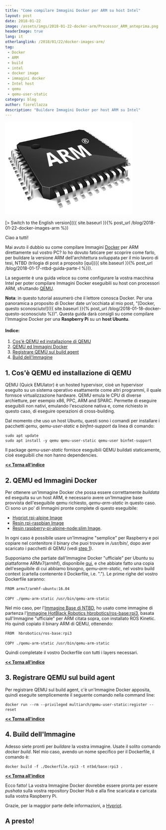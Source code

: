 ```yaml
---
title: "Come compilare Immagini Docker per ARM su host Intel"
layout: post
date: 2018-01-22
image: /assets/imgs/2018-01-22-docker-arm/Processor_ARM_anteprima.png
headerImage: true
lang: it
otherlanglink: /2018/01/22/docker-images-arm/
tag:
 - Docker
 - ARM
 - build
 - intel
 - docker image
 - immagini docker
 - Intel host
 - qemu
 - qemu-user-static
category: blog
author: fiorellazza
description: "Buildare Immagini Docker per host ARM su Intel"
---
```

![docker_arm_intel](/assets/imgs/2018-01-22-docker-arm/Processor_ARM.png)

[> Switch to the English version]({{ site.baseurl }}{% post_url /blog/2018-01-22-docker-images-arm %})

Ciao a tutti!

Mai avuto il dubbio su come compilare Immagini [Docker](https://www.docker.com/) per ARM direttamente sul vostro PC? Io ho dovuto faticare per scoprire come farlo, per buildare la versione ARM dell'architettura sviluppata per il mio lavoro di tesi, NTBD (trilogia di post a proposito [qui]({{ site.baseurl }}{% post_url /blog/2018-01-17-ntbd-guida-parte-I %})).

La seguente è una guida veloce su come configurare la vostra macchina Intel per poter compilare Immagini Docker eseguibili su host con processori ARM, sfruttando [QEMU](https://www.qemu.org/).

**Nota**: in questo tutorial assumerò che il lettore conosca Docker. Per una panoramica a proposito di Docker date un'occhiata al mio post, "[Docker, questo sconosciuto!]({{ site.baseurl }}{% post_url /blog/2018-01-18-docker-questo-sconosciuto %})". Questa guida darà consigli su come compilare l'Immagine Docker per una **Raspberry Pi** su un **host Ubuntu**.

#### Indice:
1. [Cos'è QEMU ed installazione di QEMU](#1-cosè-qemu-ed-installazione-di-qemu)
2. [QEMU ed Immagini Docker](#2-qemu-ed-immagini-docker)
3. [Registrare QEMU sul build agent](#3-registrare-qemu-sul-build-agent)
4. [Build dell'Immagine](#4-build-dellimmagine)

## 1. Cos'è QEMU ed installazione di QEMU
 QEMU (Quick EMUlator) è un hosted hypervisor, cioè un hypervisor eseguito su un sistema operativo esattamente come altri programmi, il quale fornisce virtualizzazione hardware. QEMU emula le CPU di diverse archietture, per esempio x86, PPC, ARM and SPARC. Permette di eseguire eseguibili non nativi, emulando l'escuzione nativa e, come richiesto in questo caso, di eseguire operazioni di cross-building.

 Dal momento che uso un host Ubuntu, questi sono i comandi per installare i pacchetti *qemu*, *qemu-user-static* e *binfmt-support* da linea di comando: 

 ```
 sudo apt update
 sudo apt install -y qemu qemu-user-static qemu-user binfmt-support
 ```

 Il package *qemu-user-static* fornisce eseguibili QEMU buildati staticamente, cioè eseguibili che non hanno dependencies.
 
[**<< Torna all'indice**](#indice)
## 2. QEMU ed Immagini Docker
Per ottenere un'Immagine Docker che possa essere correttamente *buildata* ed eseguita su un host ARM, è necessario avere un'Immagine base provvista dell'eseguibile qemu richiesto, *qemu-arm-static* in questo caso. Ci sono un po' di Immagini pronte complete di questo eseguibile:
- [Hypriot rpi-alpine Image](https://hub.docker.com/r/hypriot/rpi-alpine/)
- [Resin rpi-raspbian Image](https://hub.docker.com/r/resin/rpi-raspbian/)
- [Resin raspberry-pi-alpine-node:slim Image](https://hub.docker.com/r/resin/raspberry-pi-alpine-node/). 

In ogni caso è possibile usare un'Immagine "semplice" per Raspberry e poi copiare nel contenitore il binary che puoi trovare in */usr/bin/*, dopo aver scaricato i pacchetti di QEMU (vedi [step 1](#1-cosè-qemu-ed-installazione-di-qemu)).

Supponiamo che partiate dall'Immagine Docker "ufficiale" per Ubuntu su piattaforme ARMv7(armhf), disponibile [qui](https://hub.docker.com/r/armv7/armhf-ubuntu/), e che abbiate fatto una copia dell'eseguibile di cui abbiamo bisogno, *qemu-arm-static*, nel vostro build context (cartella contenente il Dockerfile, i.e. "."). Le prime righe del vostro Dockerfile saranno:

```
FROM armv7/armhf-ubuntu:16.04

COPY ./qemu-arm-static /usr/bin/qemu-arm-static
```

Nel mio caso, per l'[Immagine Base di NTBD](https://github.com/HotBlackRobotics/ntbd/blob/devel/NTBD_base/Dockerfile.rpi3), ho usato come immagine di partenza l'[Immagine HotBlack Robotics hbrobotics/ros-base:rpi3](https://hub.docker.com/r/hbrobotics/ros-base/), basata sull'Immagine "ufficiale" per ARM citata sopra, con installato ROS Kinetic. Ho quindi copiato il binary ARM di QEMU, ottenendo:

```
FROM  hbrobotics/ros-base:rpi3

COPY ./qemu-arm-static /usr/bin/qemu-arm-static
```

Quindi completate il vostro Dockerfile con tutti i layers necessari.

[**<< Torna all'indice**](#indice)
## 3. Registrare QEMU sul build agent
Per registrare QEMU sul build agent, c'è un'Immagine Docker apposita, quindi eseguite semplicemente il seguente comando nella command line:
```
docker run --rm --privileged multiarch/qemu-user-static:register --reset
```

[**<< Torna all'indice**](#indice)
## 4. Build dell'Immagine
Adesso siete pronti per *buildare* la vostra immagine. Usate il solito comando *docker build*. Nel mio caso, avendo un nome specifico per il Dockerfile, il comando è:

```
docker build -f ./Dockerfile.rpi3 -t ntbd/base:rpi3 .
```

[**<< Torna all'indice**](#indice)

Ecco fatto! La vostra Immagine Docker dovrebbe essere pronta per essere *pushata* sulla vostra repository Docker Hub e alla fine scaricata e caricata sulla vostra Raspberry Pi.

Grazie, per la maggior parte delle informazioni, a [Hypriot](https://blog.hypriot.com/post/setup-simple-ci-pipeline-for-arm-images/).
<br>
## A presto! 


